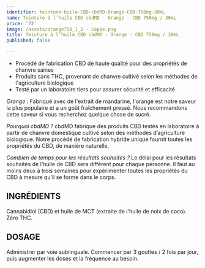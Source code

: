 ```yaml
---
identifier: teinture-huile-CBD-cbdMD-Orange-CBD-750mg-30mL
name: Teinture à l’huile CBD cbdMD - Orange - CBD 750mg / 30mL
price: '72'
image: /assets/orange750_1_2 - Copie.png
title: Teinture à l’huile CBD cbdMD - Orange - CBD 750mg / 30mL
published: false

---
```

<ul>
<li>Procédé de fabrication CBD de haute qualité pour des propriétés de chanvre saines</li>
<li>Produits sans THC, provenant de chanvre cultivé selon les méthodes de l'agriculture biologique</li>
<li>Testé par un laboratoire tiers pour assurer sécurité et efficacité</li>
</ul>

<!-- more -->

<i>Orange :</i>
Fabriqué avec de l'extrait de mandarine, l'orange est notre saveur la plus populaire et a un goût fraîchement pressé. Nous recommandons cette saveur si vous recherchez quelque chose de sucré.

<i>Pourquoi cbdMD ?</i>
cbdMD fabrique des produits CBD testés en laboratoire à partir de chanvre domestique cultivé selon des méthodes d’agriculture biologique. Notre procédé de fabrication hybride unique fournit toutes les propriétés du CBD, de manière naturelle.

<i>Combien de temps pour les résultats souhaités ?</i>
Le délai pour les résultats souhaités de l'huile de CBD sera différent pour chaque personne. Il faut au moins deux à trois semaines pour expérimenter toutes les propriétés du CBD à mesure qu’il se forme dans le corps.

## INGRÉDIENTS
Cannabidiol (CBD) et huile de MCT (extraite de l'huile de noix de coco). Zéro THC.

## DOSAGE
Administrer par voie sublinguale. Commencer par 3 gouttes / 2 fois par jour, puis augmenter les doses et la fréquence au besoin.
